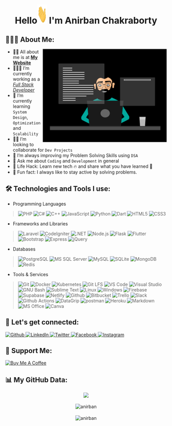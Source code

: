<h1 align="center">Hello<img src="https://raw.githubusercontent.com/ABSphreak/ABSphreak/master/gifs/Hi.gif" width="30px" height="60px"> I'm Anirban Chakraborty</h1>

<!-- <div align="center">
  <img src ="./banner.jpg" />
</div> -->


## 👨🏻‍💻 About Me:

<img  src="./thoughtworks-gif_dribbble.gif" height="290px" align="right" />

- 🙋‍♂️ All about me is at **[My Website](https://anirban94chakraborty.github.io/)**
- 👨🏼‍💻 I’m currently working as a <u>_Full Stack Developer_</u>
- 🌱 I’m currently learning `System Design`, `Optimization` and `Scalability`
- 🤝🏼 I’m looking to collaborate for `Dev Projects`
- 🧮 I’m always improving my Problem Solving Skills using `DSA` 
- 💬 Ask me about `Coding` and `Development` in general
- 🔮 Life Hack: Learn new tech :fire: and share what you have learned :tada:
- 🤠 Fun fact: I always like to stay active by solving problems.

## 🛠️ Technologies and Tools I use:

* Programming Languages

> <img alt="PHP" src="https://img.shields.io/badge/PHP-777BB4.svg?&style=flat-square&logo=php&logoColor=white" height="27px" /> <img alt="C#" src="https://img.shields.io/badge/CSharp-239120.svg?&style=flat-square&logo=csharp&logoColor=white" height="27px" /> <img alt="C++" src="https://img.shields.io/badge/C++-00599C.svg?&style=flat-square&logo=cplusplus&logoColor=white" height="27px" /> <img alt="JavaScript" src="https://img.shields.io/badge/JavaScript-F7DF1E.svg?&style=flat-square&logo=javascript&logoColor=black" height="27px" /> <img alt="Python" src="https://img.shields.io/badge/Python-3776AB.svg?&style=flat-square&logo=python&logoColor=white" height="27px" /> <img alt="Dart" src="https://img.shields.io/badge/Dart-0175C2.svg?&style=flat-square&logo=dart&logoColor=white" height="27px" /> <img alt="HTML5" src="https://img.shields.io/badge/HTML5-E34F26.svg?&style=flat-square&logo=html5&logoColor=white" height="27px" /> <img alt="CSS3" src="https://img.shields.io/badge/CSS3-1572B6.svg?&style=flat-square&logo=css3&logoColor=white" height="27px" />  

* Frameworks and Libraries

> <img alt="Laravel" src="https://img.shields.io/badge/Laravel-FF2D20.svg?&style=flat-square&logo=laravel&logoColor=white" height="27px" /> <img alt="CodeIgniter" src="https://img.shields.io/badge/CodeIgniter-EF4223.svg?&style=flat-square&logo=codeigniter&logoColor=white" height="27px" /> <img alt=".NET" src="https://img.shields.io/badge/.NET-512BD4.svg?&style=flat-square&logo=microsoft&logoColor=white" height="27px" /> <img alt="Node.js" src="https://img.shields.io/badge/Node.js-339933.svg?&style=flat-square&logo=node.js&logoColor=white" height="27px" /> <img alt="Flask" src="https://img.shields.io/badge/Flask-000000.svg?&style=flat-square&logo=flask&logoColor=white" height="27px" /> <img alt="Flutter" src="https://img.shields.io/badge/Flutter-02569B.svg?&style=flat-square&logo=flutter&logoColor=white" height="27px" /> <img alt="Bootstrap" src="https://img.shields.io/badge/Bootstrap-7952B3.svg?&style=flat-square&logo=bootstrap&logoColor=white" height="27px" /> <img alt="Express" src="https://img.shields.io/badge/Express-000000.svg?&style=flat-square&logo=express&logoColor=white" height="27px" /> <img alt="jQuery" src="https://img.shields.io/badge/jQuery-0769AD.svg?&style=flat-square&logo=jquery&logoColor=white" height="27px" />

* Databases

> <img alt="PostgreSQL" src="https://img.shields.io/badge/PostgreSQL-4169E1.svg?&style=flat-square&logo=postgresql&logoColor=white" height="27px" /> <img alt="MS SQL Server" src="https://img.shields.io/badge/MS%20SQL%20Server-CC2927.svg?&style=flat-square&logo=microsoftsqlserver&logoColor=white" height="27px" /> <img alt="MySQL" src="https://img.shields.io/badge/MySQL-4479A1.svg?&style=flat-square&logo=mysql&logoColor=white" height="27px" /> <img alt="SQLite" src="https://img.shields.io/badge/SQLite-003B57.svg?&style=flat-square&logo=sqlite&logoColor=white" height="27px" /> <img alt="MongoDB" src="https://img.shields.io/badge/MongoDB-47A248.svg?&style=flat-square&logo=mongodb&logoColor=white" height="27px" /> <img alt="Redis" src="https://img.shields.io/badge/Redis-DC382D.svg?&style=flat-square&logo=redis&logoColor=white" height="27px" />

* Tools & Services

> <img alt="Git" src="https://img.shields.io/badge/Git-F05032?style=flat-square&logo=git&logoColor=white" height="27px"/> <img alt="Docker" src="https://img.shields.io/badge/Docker-2496ED?style=flat-square&logo=docker&logoColor=white" height="27px"/> <img alt="Kubernetes" src="https://img.shields.io/badge/Kubernetes-326CE5?style=flat-square&logo=kubernetes&logoColor=white" height="27px"/> <img alt="Git LFS" src="https://img.shields.io/badge/Git LFS-F64935?style=flat-square&logo=gitlfs&logoColor=white" height="27px"/> <img alt="VS Code" src="https://img.shields.io/badge/VS Code-007ACC?style=flat-square&logo=visualstudiocode&logoColor=white" height="27px"/> <img alt="Visual Studio" src="https://img.shields.io/badge/Visual Studio-5C2D91?style=flat-square&logo=visualstudio&logoColor=white" height="27px"/> <img alt="GNU Bash" src="https://img.shields.io/badge/GNU Bash-0000AA?style=flat-square&logo=gnubash&logoColor=white" height="27px"/> <img alt="Sublime Text" src="https://img.shields.io/badge/Sublime Text-FF9800?style=flat-square&logo=sublimetext&logoColor=white" height="27px"/> <img alt="Linux" src="https://img.shields.io/badge/Linux-FCC624?style=flat-square&logo=Linux&logoColor=black" height="27px"/> <img alt="Windows" src="https://img.shields.io/badge/Windows-0078D6?style=flat-square&logo=windows&logoColor=white" height="27px"/> <img alt="Firebase" src="https://img.shields.io/badge/Firebase-FFCA28?style=flat-square&logo=firebase&logoColor=black" height="27px"/> <img alt="Supabase" src="https://img.shields.io/badge/Supabase-1C1C1C?style=flat-square&logo=supabase&logoColor=3FCF8E" height="27px"/> <img alt="Netlify" src="https://img.shields.io/badge/Netlify-00C7B7?style=flat-square&logo=netlify&logoColor=white" height="27px"/> <img alt="Github" src="https://img.shields.io/badge/Github-181717?style=flat-square&logo=github&logoColor=white" height="27px"/> <img alt="Bitbucket" src="https://img.shields.io/badge/Bitbucket-0052CC?style=flat-square&logo=bitbucket&logoColor=white" height="27px"/> <img alt="Trello" src="https://img.shields.io/badge/Trello-0052CC?style=flat-square&logo=trello&logoColor=white" height="27px"/> <img alt="Slack" src="https://img.shields.io/badge/Slack-4A154B?style=flat-square&logo=slack&logoColor=white" height="27px"/> <img alt="Github Actions" src="https://img.shields.io/badge/Github Actions-2088FF?style=flat-square&logo=githubactions&logoColor=white" height="27px"/> <img alt="DataGrip" src="https://img.shields.io/badge/DataGrip-000000?style=flat-square&logo=datagrip&logoColor=white" height="27px"/> <img alt="postman" src="https://img.shields.io/badge/Postman-FF6C37?style=flat-square&logo=postman&logoColor=white" height="27px"/> <img alt="Heroku" src="https://img.shields.io/badge/-Heroku-430098?style=flat-square&logo=heroku&logoColor=white" height="27px"/> <img alt="Markdown" src="https://img.shields.io/badge/Markdown-000000?style=flat-square&logo=MARKDOWN&logoColor=white"  height="27px"/> <img alt="MS Office" src="https://img.shields.io/badge/Microsoft Office-D83B01?style=flat-square&logo=microsoftoffice&logoColor=white" height="27px"/> <img alt="Canva" src="https://img.shields.io/badge/Canva-00C4CC?style=flat-square&logo=canva&logoColor=white" height="27px"/>


## 🔗 Let's get connected:

<p>
<a href="https://anirban94chakraborty.github.io/" target="_blank">
  <img alt="Github" src="https://img.shields.io/badge/Anirban's Portfolio-34A7C1.svg?&style=for-the-badge&logo=proto.io&logoColor=white" height="30px" />
</a> 
<a href="https://www.linkedin.com/in/anirban94chakraborty" target="_blank">
  <img alt="LinkedIn" src="https://img.shields.io/badge/linkedin-%230077B5.svg?&style=for-the-badge&logo=linkedin&logoColor=white"  height="30px"/>
</a> 
<a href="https://twitter.com/Anirbaann_ACE" target="_blank">
  <img alt="Twitter" src="https://img.shields.io/badge/twitter-%231DA1F2.svg?&style=for-the-badge&logo=twitter&logoColor=white"  height="30px"/>
</a>  
<a href="https://www.facebook.com/anirbaann.chakraborty" target="_blank">
  <img alt="Facebook" src="https://img.shields.io/badge/Facebook-1877F2?style=for-the-badge&logo=facebook&logoColor=white"  height="30px"/>
</a> 
<a href="https://www.instagram.com/anirban94ace" target="_blank">
  <img alt="Instagram" src="https://img.shields.io/badge/Instagram-E4405F?style=for-the-badge&logo=instagram&logoColor=white"  height="30px"/>
</a>


## 🤝 Support Me:

<a href="https://www.buymeacoffee.com/anirban94" target="_blank"><img src="https://cdn.buymeacoffee.com/buttons/v2/default-violet.png" alt="Buy Me A Coffee" height="60px" width="200px"></a>

## 📊 My GitHub Data:

<div align="center">
  <img align="center" src="https://github-readme-stats.anuraghazra1.vercel.app/api?username=anirban94chakraborty&show_icons=true" />
  <br/><br/>
  <img align="center" src="https://github-readme-streak-stats.herokuapp.com/?user=anirban94chakraborty&" alt="anirban" />
  <br/><br/>
  <img align="center" src="https://github-readme-stats.vercel.app/api/top-langs/?username=anirban94chakraborty" alt="anirban" />
</div>
